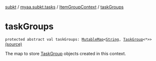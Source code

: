 [subkt](../../index.md) / [myaa.subkt.tasks](../index.md) / [ItemGroupContext](index.md) / [taskGroups](./task-groups.md)

# taskGroups

`protected abstract val taskGroups: `[`MutableMap`](https://kotlinlang.org/api/latest/jvm/stdlib/kotlin.collections/-mutable-map/index.html)`<`[`String`](https://kotlinlang.org/api/latest/jvm/stdlib/kotlin/-string/index.html)`, `[`TaskGroup`](../-task-group/index.md)`<*>>` [(source)](https://github.com/Myaamori/SubKt/blob/0.1.12/src/main/kotlin/myaa/subkt/tasks/tasks.kt#L105)

The map to store [TaskGroup](../-task-group/index.md) objects created in this context.


